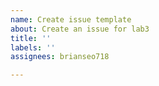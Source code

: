 ```yaml
---
name: Create issue template
about: Create an issue for lab3
title: ''
labels: ''
assignees: brianseo718

---
```



